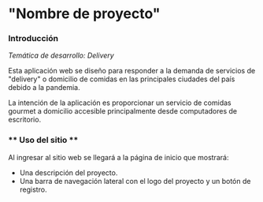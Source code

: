# **"Nombre de proyecto"**

### **Introducción**

_Temática de desarrollo: Delivery_

Esta aplicación web se diseño para responder a la demanda de servicios de "delivery"
o domicilio de comidas en las principales ciudades del país debido a la pandemia.

La intención de la aplicación es proporcionar un servicio de comidas gourmet a domicilio accesible principalmente desde computadores de escritorio.

### ** Uso del sitio **

Al ingresar al sitio web se llegará a la página de inicio que mostrará:
+ Una descripción del proyecto.
+ Una barra de navegación lateral con el logo del proyecto y un botón de registro.